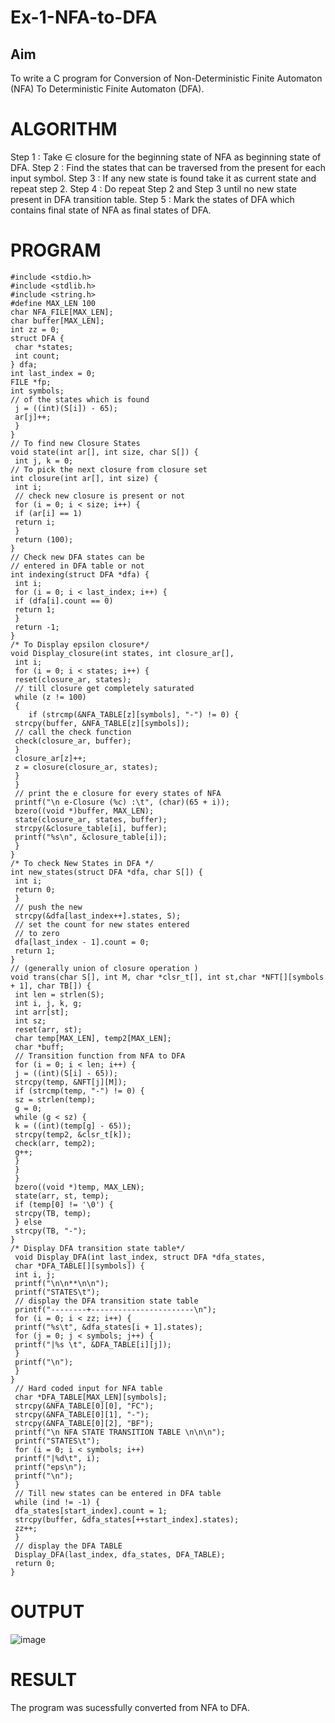 # Ex-1-NFA-to-DFA
## Aim
To write a C program for Conversion of Non-Deterministic Finite Automaton (NFA) To 
Deterministic Finite Automaton (DFA).
# ALGORITHM
Step 1 : Take ∈ closure for the beginning state of NFA as beginning state of DFA. 
Step 2 : Find the states that can be traversed from the present for each input symbol. 
Step 3 : If any new state is found take it as current state and repeat step 2. 
Step 4 : Do repeat Step 2 and Step 3 until no new state present in DFA transition table. 
Step 5 : Mark the states of DFA which contains final state of NFA as final states of DFA.
# PROGRAM
~~~
#include <stdio.h>
#include <stdlib.h>
#include <string.h>
#define MAX_LEN 100
char NFA_FILE[MAX_LEN];
char buffer[MAX_LEN];
int zz = 0;
struct DFA {
 char *states;
 int count;
} dfa;
int last_index = 0;
FILE *fp;
int symbols;
// of the states which is found
 j = ((int)(S[i]) - 65);
 ar[j]++;
 }
}
// To find new Closure States
void state(int ar[], int size, char S[]) {
 int j, k = 0;
// To pick the next closure from closure set
int closure(int ar[], int size) {
 int i;
 // check new closure is present or not
 for (i = 0; i < size; i++) {
 if (ar[i] == 1)
 return i;
 }
 return (100);
}
// Check new DFA states can be
// entered in DFA table or not
int indexing(struct DFA *dfa) {
 int i;
 for (i = 0; i < last_index; i++) {
 if (dfa[i].count == 0)
 return 1;
 }
 return -1;
}
/* To Display epsilon closure*/
void Display_closure(int states, int closure_ar[],
 int i;
 for (i = 0; i < states; i++) {
 reset(closure_ar, states);
 // till closure get completely saturated
 while (z != 100)
 {
 	if (strcmp(&NFA_TABLE[z][symbols], "-") != 0) {
 strcpy(buffer, &NFA_TABLE[z][symbols]);
 // call the check function
 check(closure_ar, buffer);
 }
 closure_ar[z]++;
 z = closure(closure_ar, states);
 }
 }
 // print the e closure for every states of NFA
 printf("\n e-Closure (%c) :\t", (char)(65 + i));
 bzero((void *)buffer, MAX_LEN);
 state(closure_ar, states, buffer);
 strcpy(&closure_table[i], buffer);
 printf("%s\n", &closure_table[i]);
 }
}
/* To check New States in DFA */
int new_states(struct DFA *dfa, char S[]) {
 int i;
 return 0;
 }
 // push the new
 strcpy(&dfa[last_index++].states, S);
 // set the count for new states entered
 // to zero
 dfa[last_index - 1].count = 0;
 return 1;
}
// (generally union of closure operation )
void trans(char S[], int M, char *clsr_t[], int st,char *NFT[][symbols + 1], char TB[]) {
 int len = strlen(S);
 int i, j, k, g;
 int arr[st];
 int sz;
 reset(arr, st);
 char temp[MAX_LEN], temp2[MAX_LEN];
 char *buff;
 // Transition function from NFA to DFA
 for (i = 0; i < len; i++) {
 j = ((int)(S[i] - 65));
 strcpy(temp, &NFT[j][M]);
 if (strcmp(temp, "-") != 0) {
 sz = strlen(temp);
 g = 0;
 while (g < sz) {
 k = ((int)(temp[g] - 65));
 strcpy(temp2, &clsr_t[k]);
 check(arr, temp2);
 g++;
 }
 }
 }
 bzero((void *)temp, MAX_LEN);
 state(arr, st, temp);
 if (temp[0] != '\0') {
 strcpy(TB, temp);
 } else
 strcpy(TB, "-");
}
/* Display DFA transition state table*/
 void Display_DFA(int last_index, struct DFA *dfa_states,
 char *DFA_TABLE[][symbols]) {
 int i, j;
 printf("\n\n**\n\n");
 printf("STATES\t");
 // display the DFA transition state table
 printf("--------+-----------------------\n");
 for (i = 0; i < zz; i++) {
 printf("%s\t", &dfa_states[i + 1].states);
 for (j = 0; j < symbols; j++) {
 printf("|%s \t", &DFA_TABLE[i][j]);
 }
 printf("\n");
 }
}
 // Hard coded input for NFA table
 char *DFA_TABLE[MAX_LEN][symbols];
 strcpy(&NFA_TABLE[0][0], "FC");
 strcpy(&NFA_TABLE[0][1], "-");
 strcpy(&NFA_TABLE[0][2], "BF");
 printf("\n NFA STATE TRANSITION TABLE \n\n\n");
 printf("STATES\t");
 for (i = 0; i < symbols; i++)
 printf("|%d\t", i);
 printf("eps\n");
 printf("\n");
 }
 // Till new states can be entered in DFA table
 while (ind != -1) {
 dfa_states[start_index].count = 1;
 strcpy(buffer, &dfa_states[++start_index].states);
 zz++;
 }
 // display the DFA TABLE
 Display_DFA(last_index, dfa_states, DFA_TABLE);
 return 0;
}
~~~
# OUTPUT 
![image](https://github.com/niranjanadevi-s/Ex-1-NFA-to-DFA/assets/141748873/7e5afd77-5d4a-4f73-b171-4b54397483c7)

# RESULT
The program was sucessfully converted from NFA to DFA.

